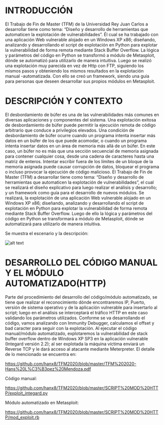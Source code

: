 # INTRODUCCIÓN


El Trabajo de Fin de Master (TFM) de la Universidad Rey Juan Carlos a desarrollar tiene como tema: “Diseño y desarrollo de herramientas que automaticen la explotación de vulnerabilidades”. Él cual se ha trabajado con una aplicación Web vulnerable alojado en un Windows XP x86; diseñando, analizando y desarrollando el script de explotación en Python para explotar la vulnerabilidad de forma remota mediante Stack Buffer Overflow. La lógica y parámetros del código en Python se transformó a módulo de Metasploit, dónde se automatizó para utilizarlo de manera intuitiva.
Luego se realizó una explotación muy parecida en vez de Http con FTP, siguiendo los mismos pasos y obteniendo los mismos resultados en la explotación manual -automatizada. Con ello se creó un framework, siendo una guía para personas que deseen desarrollar sus propios módulos en Metasploit.

# DESCRIPCIÓN Y CONTEXTO

El desbordamiento de búfer es una de las vulnerabilidades más comunes en diversas aplicaciones y componentes del sistema. Una explotación exitosa de desbordamiento de búfer puede permitir la ejecución remota de código arbitrario que conduce a privilegios elevados.
Una condición de desbordamiento de búfer ocurre cuando un programa intenta insertar más datos en un búfer de los que puede acomodar, o cuando un programa intenta insertar datos en un área de memoria más allá de un búfer. En este caso, un búfer no es más que una sección secuencial de memoria asignada para contener cualquier cosa, desde una cadena de caracteres hasta una matriz de enteros. Intentar escribir fuera de los límites de un bloque de la memoria asignada puede causar corrupción de datos, bloquear el programa o incluso provocar la ejecución de código malicioso.
El Trabajo de Fin de Master (TFM) a desarrollar tiene como tema: “Diseño y desarrollo de herramientas que automaticen la explotación de vulnerabilidades”, el cual se realizará el diseño explicativo para luego realizar el análisis y desarrollo; y un framework como guía para el desarrollo de nuevos módulos.
Se realizará, la explotación de una aplicación Web vulnerable alojado en un Windows XP x86; diseñando, analizando y desarrollando el script de explotación en Python para explotar la vulnerabilidad de forma remota mediante Stack Buffer Overflow. Luego de ello la lógica y parámetros del código en Python se transformará a módulo de Metasploit, dónde se automatizará para utilizarlo de manera intuitiva.

Se muestra el escenario y la descripción:

![alt text](https://github.com/hanx8/TFM2020/blob/master/GR%C3%81FICOS/escenario.jpg)

# DESARROLLO DEL CÓDIGO MANUAL Y EL MÓDULO AUTOMATIZADO(HTTP)

Parte del procedimiento del desarrollo del código/módulo automatizado, se tiene que realizar el reconocimiento dónde encontraremos IP, Puerto, versión de sistema operativo y de la aplicación vulnerable para insertarlo al script; luego en el análisis se interceptará el tráfico HTTP en este caso validando los parámetros utilizados.
Conforme se va desarrollando el código, vamos analizando con Immunity Debugger, calculamos el offset y bad caracter para seguir con la explotación. Al ejecutar el código manual/módulo automatizado, explotaremos la vulnerabilidad de stack buffer overflow dentro de Windows XP SP3 en la aplicación vulnerable (Integard versión 2.2); al ser explotada la máquina víctima enviará un Reverse TCP y le dará acceso al atacante mediante Meterpreter.
El detalle de lo mencionado se encuentra en:

https://github.com/hanx8/TFM2020/blob/master/TFM%202020-Hans%20L%C3%B3pez%20Mendoza.pdf

Código manual:

https://github.com/hanx8/TFM2020/blob/master/SCRIPT%20MOD%20HTTP/exploit_integard.py

Módulo automatizado en Metasploit:

https://github.com/hanx8/TFM2020/blob/master/SCRIPT%20MOD%20HTTP/mod_exploit.rb


































